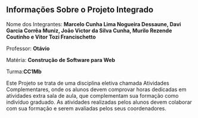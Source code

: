 ## Informações Sobre o Projeto Integrado

Nome dos Integrantes: **Marcelo Cunha Lima Nogueira Dessaune, Davi Garcia Corrêa Muniz, João Victor da Silva Cunha, Murilo Rezende Coutinho e Vitor Tozi Francischetto**

Professor: **Otávio**

Matéria: **Construção de Software para Web**

Turma:**CC1Mb**

Este Projeto se trata de uma disciplina eletiva chamada Atividades Complementares, onde os alunos devem comprovar horas dedicadas em atividades extra sala de aula, que complementam sua formação como indivíduo graduado. As atividades realizadas pelos alunos devem colaborar com sua formação e serem avaliadas pelos seus coordenadores.
